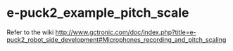 # e-puck2_example_pitch_scale
Refer to the wiki http://www.gctronic.com/doc/index.php?title=e-puck2_robot_side_development#Microphones_recording_and_pitch_scaling
